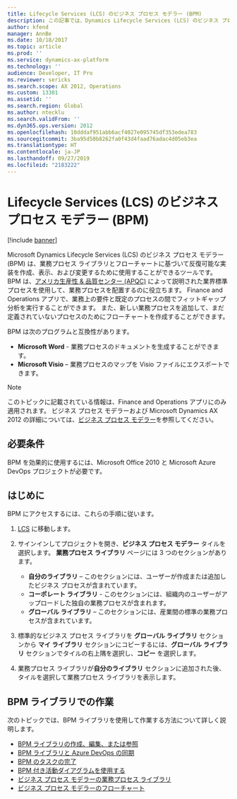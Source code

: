 ```yaml
---
title: Lifecycle Services (LCS) のビジネス プロセス モデラー (BPM)
description: この記事では、Dynamics Lifecycle Services (LCS) のビジネス プロセス モデラー ツールについて説明します。
author: kfend
manager: AnnBe
ms.date: 10/18/2017
ms.topic: article
ms.prod: ''
ms.service: dynamics-ax-platform
ms.technology: ''
audience: Developer, IT Pro
ms.reviewer: sericks
ms.search.scope: AX 2012, Operations
ms.custom: 13301
ms.assetid: ''
ms.search.region: Global
ms.author: ntecklu
ms.search.validFrom: ''
ms.dyn365.ops.version: 2012
ms.openlocfilehash: 10dddaf951abb6acf4027e095745df353edea783
ms.sourcegitcommit: 3ba95d50b8262fa0f43d4faad76adac4d05eb3ea
ms.translationtype: HT
ms.contentlocale: ja-JP
ms.lasthandoff: 09/27/2019
ms.locfileid: "2183222"
---
```

# <a name="business-process-modeler-bpm-in-lifecycle-services-lcs"></a>Lifecycle Services (LCS) のビジネス プロセス モデラー (BPM)

[!include [banner](../includes/banner.md)]

Microsoft Dynamics Lifecycle Services (LCS) のビジネス プロセス モデラー (BPM) は、業務プロセス ライブラリとフローチャートに基づいて反復可能な実装を作成、表示、および変更するために使用することができるツールです。 BPM は、[アメリカ生産性 &amp; 品質センター (APQC)](https://www.apqc.org/) によって説明された業界標準プロセスを使用して、業務プロセスを配置するのに役立ちます。 Finance and Operations アプリで、業務上の要件と既定のプロセスの間でフィットギャップ分析を実行することができます。 また、新しい業務プロセスを追加して、まだ定義されていないプロセスのためにフローチャートを作成することができます。

BPM は次のプログラムと互換性があります。

- **Microsoft Word** - 業務プロセスのドキュメントを生成することができます。
- **Microsoft Visio** – 業務プロセスのマップを Visio ファイルにエクスポートできます。

> [!NOTE]
> このトピックに記載されている情報は、Finance and Operations アプリにのみ適用されます。 ビジネス プロセス モデラーおよび Microsoft Dynamics AX 2012 の詳細については、[ビジネス プロセス モデラー](ax-2012/business-process-modeler-lcs.md)を参照してください。 

## <a name="prerequisites"></a>必要条件

BPM を効果的に使用するには、Microsoft Office 2010 と Microsoft Azure DevOps プロジェクトが必要です。

## <a name="getting-started"></a>はじめに

BPM にアクセスするには、これらの手順に従います。

1. [LCS](https://lcs.dynamics.com/)  に移動します。
2. サインインしてプロジェクトを開き、**ビジネス プロセス モデラー** タイルを選択します。 **業務プロセス ライブラリ** ページには 3 つのセクションがあります。

    - **自分のライブラリ** – このセクションには、ユーザーが作成または追加したビジネス プロセスが含まれています。
    - **コーポレート ライブラリ** - このセクションには、組織内のユーザーがアップロードした独自の業務プロセスが含まれます。
    - **グローバル ライブラリ** – このセクションには、産業間の標準の業務プロセスが含まれています。

3. 標準的なビジネス プロセス ライブラリを **グローバル ライブラリ** セクションから **マイ ライブラリ** セクションにコピーするには、**グローバル ライブラリ** セクションでタイルの右上隅を選択し、**コピー** を選択します。
4. 業務プロセス ライブラリが**自分のライブラリ** セクションに追加された後、タイルを選択して業務プロセス ライブラリを表示します。

## <a name="working-in-bpm-libraries"></a>BPM ライブラリでの作業

次のトピックでは、BPM ライブラリを使用して作業する方法について詳しく説明します。

- [BPM ライブラリの作成、編集、または参照](creating-editing-browsing.md)
- [BPM ライブラリと Azure DevOps の同期](synchronize-bpm-vsts.md)
- [BPM のタスクの完了](complete-tasks-bpm.md)
- [BPM 付き活動ダイアグラムを使用する](using-activity-diagrams.md)
- [ビジネス プロセス モデラーの業務プロセス ライブラリ](business-process-libraries-business-process-modeler.md)
- [ビジネス プロセス モデラーのフローチャート](flowcharts-business-process-modeler.md)


